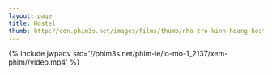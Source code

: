 ```yaml
---
layout: page
title: Hostel
thumb: http://cdn.phim3s.net/images/films/thumb/nha-tro-kinh-hoang-hostel-2005.jpg
---
```

{% include jwpadv src='//phim3s.net/phim-le/lo-mo-1_2137/xem-phim//video.mp4' %}